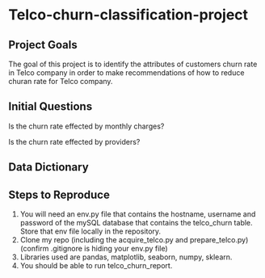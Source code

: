 # Telco-churn-classification-project

## Project Goals

The goal of this project is to identify the attributes of customers churn rate in Telco company in order to make recommendations of how to reduce churan rate for Telco company.

## Initial Questions

Is the churn rate effected by monthly charges?

Is the churn rate effected by providers?



## Data Dictionary

## Steps to Reproduce

1. You will need an env.py file that contains the hostname, username and password of the mySQL database that contains the telco_churn table. Store that env file locally in the repository.
2. Clone my repo (including the acquire_telco.py and prepare_telco.py) (confirm .gitignore is hiding your env.py file)
3. Libraries used are pandas, matplotlib, seaborn, numpy, sklearn.
4. You should be able to run telco_churn_report.
